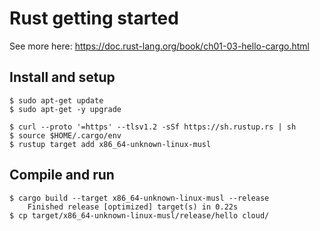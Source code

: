 # Rust getting started

See more here: https://doc.rust-lang.org/book/ch01-03-hello-cargo.html

## Install and setup

```
$ sudo apt-get update
$ sudo apt-get -y upgrade

$ curl --proto '=https' --tlsv1.2 -sSf https://sh.rustup.rs | sh
$ source $HOME/.cargo/env
$ rustup target add x86_64-unknown-linux-musl
```

## Compile and run

```
$ cargo build --target x86_64-unknown-linux-musl --release
    Finished release [optimized] target(s) in 0.22s
$ cp target/x86_64-unknown-linux-musl/release/hello cloud/
```

